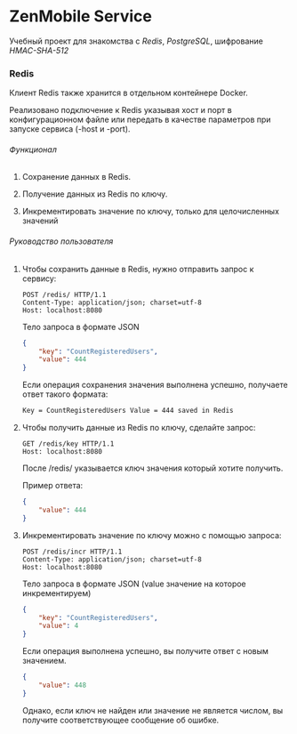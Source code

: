 

# ZenMobile Service

Учебный проект для знакомства с *Redis*, *PostgreSQL*,  шифрование *HMAC-SHA-512*

### Redis

Клиент Redis также хранится в отдельном контейнере Docker.

Реализовано подключение к Redis указывая хост и порт в конфигурационном файле или передать в качестве параметров при запуске сервиса (-host и -port).

###### Функционал

1. Сохранение данных в Redis.

2. Получение данных из Redis по ключу.

3. Инкрементировать значение по ключу, только для целочисленных значений

   

###### Руководство пользователя

1. Чтобы сохранить данные в Redis, нужно отправить запрос к сервису:

   ```http
   POST /redis/ HTTP/1.1
   Content-Type: application/json; charset=utf-8
   Host: localhost:8080
   ```

   Тело запроса в формате JSON

   ```json
   {
       "key": "CountRegisteredUsers",
       "value": 444
   }
   ```

   Если операция сохранения значения выполнена успешно, получаете ответ такого формата:

   ```tex
   Key = CountRegisteredUsers Value = 444 saved in Redis
   ```

2. Чтобы получить данные из Redis по ключу, сделайте запрос:

   ```http
   GET /redis/key HTTP/1.1
   Host: localhost:8080
   ```

    После /redis/ указывается ключ значения который хотите получить.

   Пример ответа:

   ```json
   {
       "value": 444
   }
   ```

3. Инкрементировать значение по ключу можно с помощью запроса:

   ```http
   POST /redis/incr HTTP/1.1
   Content-Type: application/json; charset=utf-8
   Host: localhost:8080
   ```

   Тело запроса в формате JSON (value значение на которое инкрементируем)

   ```json
   {
       "key": "CountRegisteredUsers",
       "value": 4
   }
   ```

   Если операция выполнена успешно, вы получите ответ с новым значением. 

   ```json
   {
       "value": 448
   }
   ```

   Однако, если ключ не найден или значение не является числом, вы получите соответствующее сообщение об ошибке.
